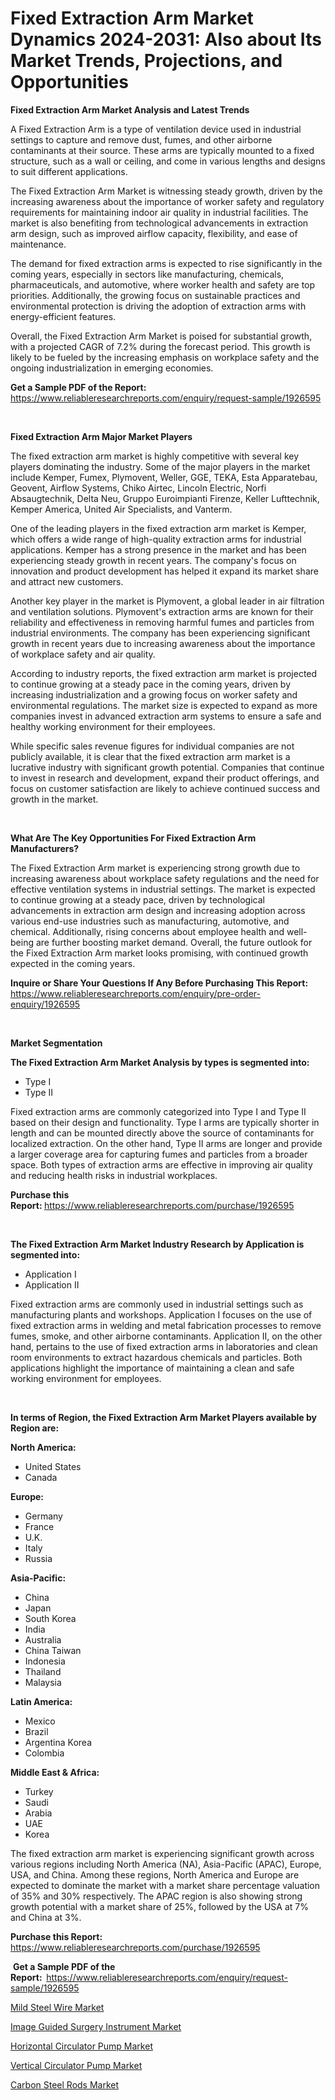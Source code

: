 <p><h1>Fixed Extraction Arm Market Dynamics 2024-2031: Also about Its Market Trends, Projections, and Opportunities</h1></p><p><strong>Fixed Extraction Arm Market Analysis and Latest Trends</strong></p>
<p><p>A Fixed Extraction Arm is a type of ventilation device used in industrial settings to capture and remove dust, fumes, and other airborne contaminants at their source. These arms are typically mounted to a fixed structure, such as a wall or ceiling, and come in various lengths and designs to suit different applications.</p><p>The Fixed Extraction Arm Market is witnessing steady growth, driven by the increasing awareness about the importance of worker safety and regulatory requirements for maintaining indoor air quality in industrial facilities. The market is also benefiting from technological advancements in extraction arm design, such as improved airflow capacity, flexibility, and ease of maintenance.</p><p>The demand for fixed extraction arms is expected to rise significantly in the coming years, especially in sectors like manufacturing, chemicals, pharmaceuticals, and automotive, where worker health and safety are top priorities. Additionally, the growing focus on sustainable practices and environmental protection is driving the adoption of extraction arms with energy-efficient features.</p><p>Overall, the Fixed Extraction Arm Market is poised for substantial growth, with a projected CAGR of 7.2% during the forecast period. This growth is likely to be fueled by the increasing emphasis on workplace safety and the ongoing industrialization in emerging economies.</p></p>
<p><strong>Get a Sample PDF of the Report:&nbsp;</strong> <a href="https://www.reliableresearchreports.com/enquiry/request-sample/1926595">https://www.reliableresearchreports.com/enquiry/request-sample/1926595</a></p>
<p>&nbsp;</p>
<p><strong>Fixed Extraction Arm Major Market Players</strong></p>
<p><p>The fixed extraction arm market is highly competitive with several key players dominating the industry. Some of the major players in the market include Kemper, Fumex, Plymovent, Weller, GGE, TEKA, Esta Apparatebau, Geovent, Airflow Systems, Chiko Airtec, Lincoln Electric, Norfi Absaugtechnik, Delta Neu, Gruppo Euroimpianti Firenze, Keller Lufttechnik, Kemper America, United Air Specialists, and Vanterm.</p><p>One of the leading players in the fixed extraction arm market is Kemper, which offers a wide range of high-quality extraction arms for industrial applications. Kemper has a strong presence in the market and has been experiencing steady growth in recent years. The company's focus on innovation and product development has helped it expand its market share and attract new customers.</p><p>Another key player in the market is Plymovent, a global leader in air filtration and ventilation solutions. Plymovent's extraction arms are known for their reliability and effectiveness in removing harmful fumes and particles from industrial environments. The company has been experiencing significant growth in recent years due to increasing awareness about the importance of workplace safety and air quality.</p><p>According to industry reports, the fixed extraction arm market is projected to continue growing at a steady pace in the coming years, driven by increasing industrialization and a growing focus on worker safety and environmental regulations. The market size is expected to expand as more companies invest in advanced extraction arm systems to ensure a safe and healthy working environment for their employees.</p><p>While specific sales revenue figures for individual companies are not publicly available, it is clear that the fixed extraction arm market is a lucrative industry with significant growth potential. Companies that continue to invest in research and development, expand their product offerings, and focus on customer satisfaction are likely to achieve continued success and growth in the market.</p></p>
<p>&nbsp;</p>
<p><strong>What Are The Key Opportunities For Fixed Extraction Arm Manufacturers?</strong></p>
<p><p>The Fixed Extraction Arm market is experiencing strong growth due to increasing awareness about workplace safety regulations and the need for effective ventilation systems in industrial settings. The market is expected to continue growing at a steady pace, driven by technological advancements in extraction arm design and increasing adoption across various end-use industries such as manufacturing, automotive, and chemical. Additionally, rising concerns about employee health and well-being are further boosting market demand. Overall, the future outlook for the Fixed Extraction Arm market looks promising, with continued growth expected in the coming years.</p></p>
<p><strong>Inquire or Share Your Questions If Any Before Purchasing This Report:</strong> <a href="https://www.reliableresearchreports.com/enquiry/pre-order-enquiry/1926595">https://www.reliableresearchreports.com/enquiry/pre-order-enquiry/1926595</a></p>
<p>&nbsp;</p>
<p><strong>Market Segmentation</strong></p>
<p><strong>The Fixed Extraction Arm Market Analysis by types is segmented into:</strong></p>
<p><ul><li>Type I</li><li>Type II</li></ul></p>
<p><p>Fixed extraction arms are commonly categorized into Type I and Type II based on their design and functionality. Type I arms are typically shorter in length and can be mounted directly above the source of contaminants for localized extraction. On the other hand, Type II arms are longer and provide a larger coverage area for capturing fumes and particles from a broader space. Both types of extraction arms are effective in improving air quality and reducing health risks in industrial workplaces.</p></p>
<p><strong>Purchase this Report:&nbsp;</strong><a href="https://www.reliableresearchreports.com/purchase/1926595">https://www.reliableresearchreports.com/purchase/1926595</a></p>
<p>&nbsp;</p>
<p><strong>The Fixed Extraction Arm Market Industry Research by Application is segmented into:</strong></p>
<p><ul><li>Application I</li><li>Application II</li></ul></p>
<p><p>Fixed extraction arms are commonly used in industrial settings such as manufacturing plants and workshops. Application I focuses on the use of fixed extraction arms in welding and metal fabrication processes to remove fumes, smoke, and other airborne contaminants. Application II, on the other hand, pertains to the use of fixed extraction arms in laboratories and clean room environments to extract hazardous chemicals and particles. Both applications highlight the importance of maintaining a clean and safe working environment for employees.</p></p>
<p>&nbsp;</p>
<p><strong>In terms of Region, the Fixed Extraction Arm Market Players available by Region are:</strong></p>
<p>
    <p> <strong> North America: </strong>
        <ul>
            <li>United States</li>
            <li>Canada</li>
        </ul>
        </p> 
    <p> <strong> Europe: </strong>
        <ul>
            <li>Germany</li>
            <li>France</li>
            <li>U.K.</li>
            <li>Italy</li>
            <li>Russia</li>
        </ul>
        </p> 
    <p> <strong> Asia-Pacific: </strong>
        <ul>
            <li>China</li>
            <li>Japan</li>
            <li>South Korea</li>
            <li>India</li>
            <li>Australia</li>
            <li>China Taiwan</li>
            <li>Indonesia</li>
            <li>Thailand</li>
            <li>Malaysia</li>
        </ul>
        </p> 
    <p> <strong> Latin America: </strong>
        <ul>
            <li>Mexico</li>
            <li>Brazil</li>
            <li>Argentina Korea</li>
            <li>Colombia</li>
        </ul>
        </p> 
    <p> <strong> Middle East & Africa: </strong>
        <ul>
            <li>Turkey</li>
            <li>Saudi</li>
            <li>Arabia</li>
            <li>UAE</li>
            <li>Korea</li>
        </ul>
    </p>
    </p>
<p><p>The fixed extraction arm market is experiencing significant growth across various regions including North America (NA), Asia-Pacific (APAC), Europe, USA, and China. Among these regions, North America and Europe are expected to dominate the market with a market share percentage valuation of 35% and 30% respectively. The APAC region is also showing strong growth potential with a market share of 25%, followed by the USA at 7% and China at 3%.</p></p>
<p><strong>Purchase this Report: </strong><a href="https://www.reliableresearchreports.com/purchase/1926595">https://www.reliableresearchreports.com/purchase/1926595</a></p>
<p>&nbsp;<strong>Get a Sample PDF of the Report:&nbsp;&nbsp;</strong><a href="https://www.reliableresearchreports.com/enquiry/request-sample/1926595">https://www.reliableresearchreports.com/enquiry/request-sample/1926595</a></p>
<p><strong></strong></p>
<p><p><a href="https://view.publitas.com/reportprime-1/global-mild-steel-wire-market-size-and-market-trends-insights-and-projections-from-2024-to-2031/">Mild Steel Wire Market</a></p><p><a href="https://bubble-tree-ea4.notion.site/Image-Guided-Surgery-Instrument-Market-Size-Growing-and-Forecasted-for-period-from-2024-2031-and-p-6ec4b09725794937be7d9cac63570ee8">Image Guided Surgery Instrument Market</a></p><p><a href="https://bubble-tree-ea4.notion.site/Insights-into-Horizontal-Circulator-Pump-Market-Size-Analysing-Market-Share-Trends-and-Growth-fro-7c28cfa817ae4450a73b19a718b4eabe">Horizontal Circulator Pump Market</a></p><p><a href="https://thundering-castanet-c65.notion.site/Global-Vertical-Circulator-Pump-Market-by-Types-Applications-and-Major-Players-with-Regional-Grow-71ba3df13ad1427db53d8a9ab2ba29a3">Vertical Circulator Pump Market</a></p><p><a href="https://view.publitas.com/reportprime-1/carbon-steel-rods-market-size-growing-and-forecasted-for-period-from-2024-2031-and-provides-complete-market-analysis-of-this-market/">Carbon Steel Rods Market</a></p></p>